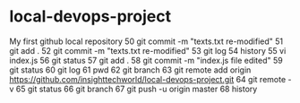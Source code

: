 # local-devops-project
My first github local repository
 50  git commit -m "texts.txt re-modified"
   51  git add .
   52  git commit -m "texts.txt re-modified"
   53  git log
   54  history
   55  vi index.js
   56  git status
   57  git add .
   58  git commit -m "index.js file edited"
   59  git status
   60  git log
   61  pwd
   62  git branch
   63  git remote add origin https://github.com/insighttechworld/local-devops-project.git
   64  git remote -v
   65  git status
   66  git branch
   67  git push -u origin master
   68  history


